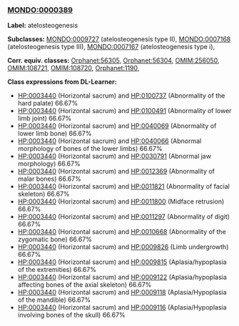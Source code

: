 
### [MONDO:0000389](http://purl.obolibrary.org/obo/MONDO_0000389)
**Label:** atelosteogenesis

**Subclasses:** [MONDO:0009727](http://purl.obolibrary.org/obo/MONDO_0009727) (atelosteogenesis type II), [MONDO:0007168](http://purl.obolibrary.org/obo/MONDO_0007168) (atelosteogenesis type III), [MONDO:0007167](http://purl.obolibrary.org/obo/MONDO_0007167) (atelosteogenesis type i), 

**Corr. equiv. classes:** [Orphanet:56305](http://www.orpha.net/ORDO/Orphanet_56305), [Orphanet:56304](http://www.orpha.net/ORDO/Orphanet_56304), [OMIM:256050](http://purl.obolibrary.org/obo/OMIM_256050), [OMIM:108721](http://purl.obolibrary.org/obo/OMIM_108721), [OMIM:108720](http://purl.obolibrary.org/obo/OMIM_108720), [Orphanet:1190](http://www.orpha.net/ORDO/Orphanet_1190), 

**Class expressions from DL-Learner:**

- [HP:0003440](http://purl.obolibrary.org/obo/HP_0003440) (Horizontal sacrum) and [HP:0100737](http://purl.obolibrary.org/obo/HP_0100737) (Abnormality of the hard palate) 66.67%
- [HP:0003440](http://purl.obolibrary.org/obo/HP_0003440) (Horizontal sacrum) and [HP:0100491](http://purl.obolibrary.org/obo/HP_0100491) (Abnormality of lower limb joint) 66.67%
- [HP:0003440](http://purl.obolibrary.org/obo/HP_0003440) (Horizontal sacrum) and [HP:0040069](http://purl.obolibrary.org/obo/HP_0040069) (Abnormality of lower limb bone) 66.67%
- [HP:0003440](http://purl.obolibrary.org/obo/HP_0003440) (Horizontal sacrum) and [HP:0040066](http://purl.obolibrary.org/obo/HP_0040066) (Abnormal morphology of bones of the lower limbs) 66.67%
- [HP:0003440](http://purl.obolibrary.org/obo/HP_0003440) (Horizontal sacrum) and [HP:0030791](http://purl.obolibrary.org/obo/HP_0030791) (Abnormal jaw morphology) 66.67%
- [HP:0003440](http://purl.obolibrary.org/obo/HP_0003440) (Horizontal sacrum) and [HP:0012369](http://purl.obolibrary.org/obo/HP_0012369) (Abnormality of malar bones) 66.67%
- [HP:0003440](http://purl.obolibrary.org/obo/HP_0003440) (Horizontal sacrum) and [HP:0011821](http://purl.obolibrary.org/obo/HP_0011821) (Abnormality of facial skeleton) 66.67%
- [HP:0003440](http://purl.obolibrary.org/obo/HP_0003440) (Horizontal sacrum) and [HP:0011800](http://purl.obolibrary.org/obo/HP_0011800) (Midface retrusion) 66.67%
- [HP:0003440](http://purl.obolibrary.org/obo/HP_0003440) (Horizontal sacrum) and [HP:0011297](http://purl.obolibrary.org/obo/HP_0011297) (Abnormality of digit) 66.67%
- [HP:0003440](http://purl.obolibrary.org/obo/HP_0003440) (Horizontal sacrum) and [HP:0010668](http://purl.obolibrary.org/obo/HP_0010668) (Abnormality of the zygomatic bone) 66.67%
- [HP:0003440](http://purl.obolibrary.org/obo/HP_0003440) (Horizontal sacrum) and [HP:0009826](http://purl.obolibrary.org/obo/HP_0009826) (Limb undergrowth) 66.67%
- [HP:0003440](http://purl.obolibrary.org/obo/HP_0003440) (Horizontal sacrum) and [HP:0009815](http://purl.obolibrary.org/obo/HP_0009815) (Aplasia/hypoplasia of the extremities) 66.67%
- [HP:0003440](http://purl.obolibrary.org/obo/HP_0003440) (Horizontal sacrum) and [HP:0009122](http://purl.obolibrary.org/obo/HP_0009122) (Aplasia/hypoplasia affecting bones of the axial skeleton) 66.67%
- [HP:0003440](http://purl.obolibrary.org/obo/HP_0003440) (Horizontal sacrum) and [HP:0009118](http://purl.obolibrary.org/obo/HP_0009118) (Aplasia/Hypoplasia of the mandible) 66.67%
- [HP:0003440](http://purl.obolibrary.org/obo/HP_0003440) (Horizontal sacrum) and [HP:0009116](http://purl.obolibrary.org/obo/HP_0009116) (Aplasia/Hypoplasia involving bones of the skull) 66.67%


